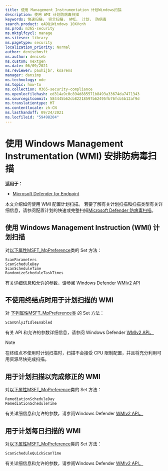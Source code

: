```yaml
---
title: 使用 Management Instrumentation 计划Windows扫描
description: 使用 WMI 计划防病毒扫描
keywords: 快速扫描， 完全扫描， WMI， 计划， 防病毒
search.product: eADQiWindows 10XVcnh
ms.prod: m365-security
ms.mktglfcycl: manage
ms.sitesec: library
ms.pagetype: security
localization_priority: Normal
author: denisebmsft
ms.author: deniseb
ms.custom: nextgen
ms.date: 06/09/2021
ms.reviewer: pauhijbr, ksarens
manager: dansimp
ms.technology: mde
ms.topic: how-to
ms.collection: M365-security-compliance
ms.openlocfilehash: ed314a9c0c894d885571b8493a33674da7471343
ms.sourcegitcommit: 584445b62cb82218597b62495fb76fcb5b12af9d
ms.translationtype: MT
ms.contentlocale: zh-CN
ms.lasthandoff: 09/24/2021
ms.locfileid: "59498204"
---
```

# <a name="schedule-antivirus-scans-using-windows-management-instrumentation-wmi"></a>使用 Windows Management Instrumentation (WMI) 安排防病毒扫描

**适用于：**

- [Microsoft Defender for Endpoint](/microsoft-365/security/defender-endpoint/)

本文介绍如何使用 WMI 配置计划扫描。 若要了解有关计划扫描和扫描类型有关详细信息，请参阅配置计划的快速或完整扫描[Microsoft Defender 防病毒扫描](schedule-antivirus-scans.md)。 

## <a name="use-windows-management-instruction-wmi-to-schedule-scans"></a>使用 Windows Management Instruction (WMI) 计划扫描

对[以下属性MSFT_MpPreference](/previous-versions/windows/desktop/legacy/dn455323(v=vs.85))类的 Set 方法：

```WMI
ScanParameters
ScanScheduleDay
ScanScheduleTime
RandomizeScheduleTaskTimes
```

有关详细信息和允许的参数，请参阅 Windows Defender [WMIv2 API](/previous-versions/windows/desktop/defender/windows-defender-wmiv2-apis-portal)

## <a name="wmi-for-scheduling-scans-when-an-endpoint-is-not-in-use"></a>不使用终结点时用于计划扫描的 WMI

对 [下列属性MSFT_MpPreference类](/previous-versions/windows/desktop/legacy/dn455323(v=vs.85)) 的 Set 方法：

```WMI
ScanOnlyIfIdleEnabled
```

有关 API 和允许的参数详细信息，请参阅 Windows Defender [WMIv2 API。](/previous-versions/windows/desktop/defender/windows-defender-wmiv2-apis-portal)

> [!NOTE]
> 在终结点不使用时计划扫描时，扫描不会接受 CPU 限制配置，并且将充分利用可用资源尽快完成扫描。


## <a name="wmi-for-scheduling-scans-to-complete-remediation"></a>用于计划扫描以完成修正的 WMI

对[以下属性MSFT_MpPreference](/previous-versions/windows/desktop/legacy/dn455323(v=vs.85))类的 Set 方法：

```WMI
RemediationScheduleDay
RemediationScheduleTime
```

有关详细信息和允许的参数，请参阅Windows Defender [WMIv2 API。](/previous-versions/windows/desktop/defender/windows-defender-wmiv2-apis-portal)

## <a name="wmi-for-scheduling-daily-scans"></a>用于计划每日扫描的 WMI

对[以下属性MSFT_MpPreference](/previous-versions/windows/desktop/legacy/dn455323(v=vs.85))类的 Set 方法：

```WMI
ScanScheduleQuickScanTime
```

有关详细信息和允许的参数，请参阅Windows Defender [WMIv2 API。](/previous-versions/windows/desktop/defender/windows-defender-wmiv2-apis-portal)

